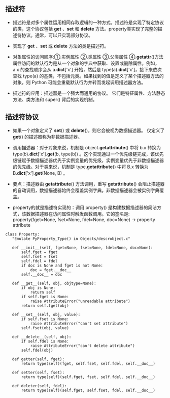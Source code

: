 ## 描述符

* 描述符是对多个属性运用相同存取逻辑的一种方式。描述符是实现了特定协议的类，这个协议包括 __get__ 、__set__ 和 __delete__ 方法。property类实现了完整的描述符协议。通常，可以只实现部分协议。

* 实现了 __get__ 、__set__ 或 __delete__ 方法的类是描述符。

* 对象属性的访问顺序:①.实例属性 ②.类属性 ③.父类属性 ④.__getattr__()方法
属性访问的默认行为是从一个对象的字典中获取、设置或删除属性。例如，a.x 的查找顺序会从 a.__dict__['x'] 开始，然后是 type(a).__dict__['x']，接下来依次查找 type(a) 的基类，不包括元类。如果找到的值是定义了某个描述器方法的对象，则 Python 可能会重载默认行为并转而发起调用描述器方法。

* 描述符的应用：描述器是一个强大而通用的协议。 它们是特征属性、方法静态方法、类方法和 super() 背后的实现机制。

## 描述符协议

* 如果一个对象定义了 __set__() 或 __delete__()，则它会被视为数据描述器。 仅定义了 __get__() 的描述器称为非数据描述器。

* 调用描述器：对于对象来说，机制是 object.__getattribute__() 中将 b.x 转换为 type(b).__dict__['x'].__get__(b, type(b)) 。这个实现通过一个优先级链完成，该优先级链赋予数据描述器优先于实例变量的优先级，实例变量优先于非数据描述器的优先级。对于类来说，机制是 type.__getattribute__() 中将 B.x 转换为 B.__dict__['x'].__get__(None, B) 。
* 要点：描述器由 __getattribute__() 方法调用，重写 __getattribute__() 会阻止描述器的自动调用，数据描述器始终会覆盖实例字典。非数据描述器会被实例字典覆盖。

* property的就是描述符实现的：调用 property() 是构建数据描述器的简洁方式，该数据描述器在访问属性时触发函数调用。它的签名是:
    property(fget=None, fset=None, fdel=None, doc=None) -> property attribute
 ```
class Property:
    "Emulate PyProperty_Type() in Objects/descrobject.c"

    def __init__(self, fget=None, fset=None, fdel=None, doc=None):
        self.fget = fget
        self.fset = fset
        self.fdel = fdel
        if doc is None and fget is not None:
            doc = fget.__doc__
        self.__doc__ = doc

    def __get__(self, obj, objtype=None):
        if obj is None:
            return self
        if self.fget is None:
            raise AttributeError("unreadable attribute")
        return self.fget(obj)

    def __set__(self, obj, value):
        if self.fset is None:
            raise AttributeError("can't set attribute")
        self.fset(obj, value)

    def __delete__(self, obj):
        if self.fdel is None:
            raise AttributeError("can't delete attribute")
        self.fdel(obj)

    def getter(self, fget):
        return type(self)(fget, self.fset, self.fdel, self.__doc__)

    def setter(self, fset):
        return type(self)(self.fget, fset, self.fdel, self.__doc__)

    def deleter(self, fdel):
        return type(self)(self.fget, self.fset, fdel, self.__doc__)
 ```

